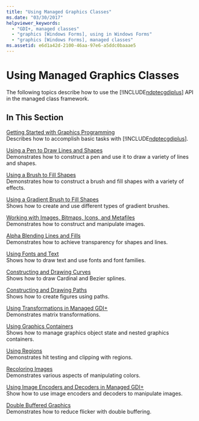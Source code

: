 ```yaml
---
title: "Using Managed Graphics Classes"
ms.date: "03/30/2017"
helpviewer_keywords: 
  - "GDI+, managed classes"
  - "graphics [Windows Forms], using in Windows Forms"
  - "graphics [Windows Forms], managed classes"
ms.assetid: e6d1a42d-2100-46aa-97e6-a5ddc0baaae5
---
```

# Using Managed Graphics Classes
The following topics describe how to use the [!INCLUDE[ndptecgdiplus](../../../../includes/ndptecgdiplus-md.md)] API in the managed class framework.  
  
## In This Section  
 [Getting Started with Graphics Programming](getting-started-with-graphics-programming.md)  
 Describes how to accomplish basic tasks with [!INCLUDE[ndptecgdiplus](../../../../includes/ndptecgdiplus-md.md)].  
  
 [Using a Pen to Draw Lines and Shapes](using-a-pen-to-draw-lines-and-shapes.md)  
 Demonstrates how to construct a pen and use it to draw a variety of lines and shapes.  
  
 [Using a Brush to Fill Shapes](using-a-brush-to-fill-shapes.md)  
 Demonstrates how to construct a brush and fill shapes with a variety of effects.  
  
 [Using a Gradient Brush to Fill Shapes](using-a-gradient-brush-to-fill-shapes.md)  
 Shows how to create and use different types of gradient brushes.  
  
 [Working with Images, Bitmaps, Icons, and Metafiles](working-with-images-bitmaps-icons-and-metafiles.md)  
 Demonstrates how to construct and manipulate images.  
  
 [Alpha Blending Lines and Fills](alpha-blending-lines-and-fills.md)  
 Demonstrates how to achieve transparency for shapes and lines.  
  
 [Using Fonts and Text](using-fonts-and-text.md)  
 Shows how to draw text and use fonts and font families.  
  
 [Constructing and Drawing Curves](constructing-and-drawing-curves.md)  
 Shows how to draw Cardinal and Bezier splines.  
  
 [Constructing and Drawing Paths](constructing-and-drawing-paths.md)  
 Shows how to create figures using paths.  
  
 [Using Transformations in Managed GDI+](using-transformations-in-managed-gdi.md)  
 Demonstrates matrix transformations.  
  
 [Using Graphics Containers](using-graphics-containers.md)  
 Shows how to manage graphics object state and nested graphics containers.  
  
 [Using Regions](using-regions.md)  
 Demonstrates hit testing and clipping with regions.  
  
 [Recoloring Images](recoloring-images.md)  
 Demonstrates various aspects of manipulating colors.  
  
 [Using Image Encoders and Decoders in Managed GDI+](using-image-encoders-and-decoders-in-managed-gdi.md)  
 Show how to use image encoders and decoders to manipulate images.  
  
 [Double Buffered Graphics](double-buffered-graphics.md)  
 Demonstrates how to reduce flicker with double buffering.
